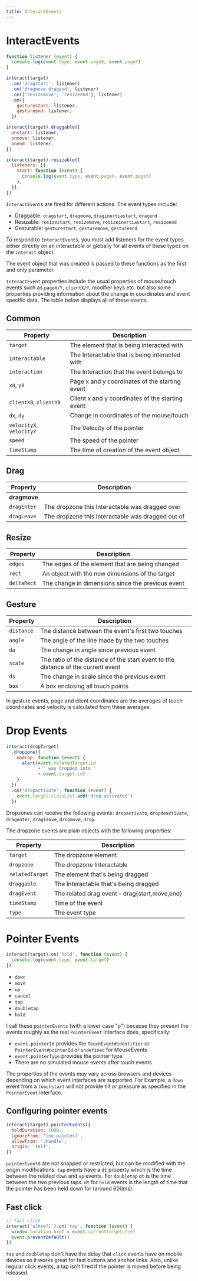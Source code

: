 ```yaml
---
title: InteractEvents
---
```


InteractEvents
==============

``` javascript
function listener (event) {
  console.log(event.type, event.pageX, event.pageY)
}

interact(target)
  .on('dragstart', listener)
  .on('dragmove dragend', listener)
  .on(['resizemove', 'resizeend'], listener)
  .on({
    gesturestart: listener,
    gestureend: listener,
  })

interact(target).draggable({
  onstart: listener,
  onmove: listener,
  onend: listener,
})

interact(target).resizable({
  listeners: [{
    start: function (event) {
      console.log(event.type, event.pageX, event.pageY)
    },
  }],
})
```

`InteractEvent`s are fired for different actions. The event types include:

 - Draggable: `dragstart`, `dragmove`, `draginertiastart`, `dragend`
 - Resizable: `resizestart`, `resizemove`, `resizeinertiastart`, `resizeend`
 - Gesturable: `gesturestart`, `gesturemove`, `gestureend`

To respond to `InteractEvent`s, you must add listeners for the event types either
directly on an interactable or globally for all events of those types on the
`interact` object.

The event object that was created is passed to these functions as the first and
only parameter.

`InteractEvent` properties include the usual properties of mouse/touch events
such as `pageX/Y`, `clientX/Y`, modifier keys etc. but also some properties
providing information about the change in coordinates and event specific data.
The table below displays all of these events.

Common
------

| Property                | Description                                       |
| ----------------------- | --------------------------------------------------|
| `target`                | The element that is being interacted with         |
| `interactable`          | The Interactable that is being interacted with    |
| `interaction`           | The Interaction that the event belongs to         |
| `x0`, `y0`              | Page x and y coordinates of the starting event    |
| `clientX0`, `clientY0`  | Client x and y coordinates of the starting event  |
| `dx`, `dy`              | Change in coordinates of the mouse/touch          |
| `velocityX`, `velocityY`| The Velocity of the pointer                       |
| `speed`                 | The speed of the pointer                          |
| `timeStamp`             | The time of creation of the event object          |

Drag
----

| Property                | Description                                       |
| ----------------------- | --------------------------------------------------|
| **dragmove**            |                                                   |
| `dragEnter`             | The dropzone this Interactable was dragged over   |
| `dragLeave`             | The dropzone this Interactable was dragged out of |

Resize
------

| Property                | Description                                       |
| ----------------------- | --------------------------------------------------|
| `edges`                 | The edges of the element that are being changed   |
| `rect`                  | An object with the new dimensions of the target   |
| `deltaRect`             | The change in dimensions since the previous event |

Gesture
-------

| Property                | Description                                       |
| ----------------------- | --------------------------------------------------|
| `distance`              | The distance between the event's first two touches|
| `angle`                 | The angle of the line made by the two touches     |
| `da`                    | The change in angle since previous event          |
| `scale`                 | The ratio of the distance of the start event to the distance of the current event |
| `ds`                    | The change in scale since the previous event      |
| `box`                   | A box enclosing all touch points                  |

In gesture events, page and client coordinates are the averages of touch
coordinates and velocity is calculated from these averages.

Drop Events
===========

```javascript
interact(dropTarget)
  .dropzone({
    ondrop: function (event) {
      alert(event.relatedTarget.id
            + ' was dropped into '
            + event.target.id)
    }
  })
  .on('dropactivate', function (event) {
    event.target.classList.add('drop-activated')
  })
```

Dropzones can receive the following events: `dropactivate`, `dropdeactivate`,
`dragenter`, `dragleave`, `dropmove`, `drop`.

The dropzone events are plain objects with the following properties:

| Property                | Description                                       |
| ----------------------- | --------------------------------------------------|
| `target`                | The dropzone element                              |
| `dropzone`              | The dropzone Interactable                         |
| `relatedTarget`         | The element that's being dragged                  |
| `draggable`             | The Interactable that's being dragged             |
| `dragEvent`             | The related drag event – drag{start,move,end}     |
| `timeStamp`             | Time of the event                                 |
| `type`                  | The event type                                    |


Pointer Events
==============

```javascript
interact(target).on('hold', function (event) {
  console.log(event.type, event.target)
})
```

 - `down`
 - `move`
 - `up`
 - `cancel`
 - `tap`
 - `doubletap`
 - `hold`

I call these `pointerEvents` (with a lower case "p") because they present the
events roughly as the real `PointerEvent` interface does, specifically:

 - `event.pointerId` provides the `TouchEvent#identifier` or
 `PointerEvent#pointerId` or `undefined` for MouseEvents
 - `event.pointerType` provides the pointer type
 - There are no simulated mouse events after touch events

<aside class="notice">
  The properties of the events may vary across browsers and devices depending on
  which event interfaces are supported. For Example, a <code>down</code> event
  from a <code>touchstart</code> will not provide tilt or pressure as specified
  in the <code>PointerEvent</code> interface.
</aside>

Configuring pointer events
--------------------------

```javascript
interact(target).pointerEvents({
  holdDuration: 1000,
  ignoreFrom: '[no-pointer]',
  allowFrom: '.handle',
  origin: 'self',
})
```

`pointerEvent`s are not snapped or restricted, but can be modified with the
origin modifications. `tap` events have a `dt` property which is the time
between the related `down` and `up` events. For `doubletap` `dt` is the time
between the two previous taps.  `dt` for `hold` events is the length of time
that the pointer has been held down for (around 600ms).

Fast click
----------

```javascript
// fast click
interact('a[href]').on('tap', function (event) {
  window.location.href = event.currentTarget.href
  event.preventDefault()
})
```

`tap` and `doubletap` don't have the delay that `click` events have on mobile
devices so it works great for fast buttons and anchor links. Also, unlike
regular click events, a tap isn’t fired if the pointer is moved before being
released.
